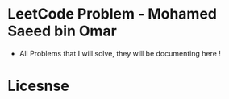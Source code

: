 # LeetCode Problem - **Mohamed Saeed bin Omar**
- All Problems that I will solve, they will be documenting here !

# Licesnse
